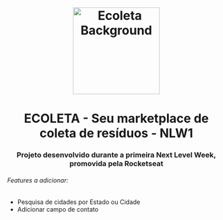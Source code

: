 <h1 align="center">
  <img alt="Ecoleta Background" src="https://repository-images.githubusercontent.com/268559110/520c8a80-a8fc-11ea-8512-15f8979b418c"  height="200px"/>
</h1>
<h1 align="center">
  ECOLETA - Seu marketplace de coleta de resíduos - NLW1
</h1>
<h3 align="center">
  Projeto desenvolvido durante a primeira Next Level Week, promovida pela Rocketseat
</h3>


###### Features a adicionar:

- Pesquisa de cidades por Estado ou Cidade
- Adicionar campo de contato
